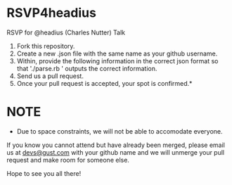 RSVP4headius
============

RSVP for @headius (Charles Nutter) Talk

1. Fork this repository.
2. Create a new .json file with the same name as your github username.
3. Within, provide the following information in the correct json format so that
   './parse.rb <your file>' outputs the correct information.
4. Send us a pull request.
5. Once your pull request is accepted, your spot is confirmed.*

NOTE
====
* Due to space constraints, we will not be able to accomodate everyone.

If you know you cannot attend but have already been merged, please email us at
devs@gust.com with your github name and we will unmerge your pull request and
make room for someone else.

Hope to see you all there!
